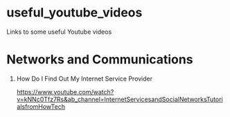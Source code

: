 # useful_youtube_videos
Links to some useful Youtube videos

# Networks and Communications
1. How Do I Find Out My Internet Service Provider

    https://www.youtube.com/watch?v=kNNc0Tfz7Rs&ab_channel=InternetServicesandSocialNetworksTutorialsfromHowTech
